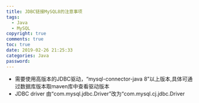 ```yaml
---
title: JDBC链接MySQL8的注意事项
tags:
  - Java
  - MySQL
copyright: true
comments: true
toc: true
date: 2019-02-26 21:25:33
categories: Java
password:
---
```


* 需要使用高版本的JDBC驱动，“mysql-connector-java 8”以上版本,具体可通过数据库版本取maven库中查看驱动版本
* JDBC driver 由“com.mysql.jdbc.Driver”改为“com.mysql.cj.jdbc.Driver